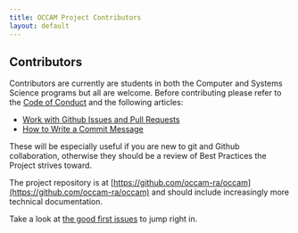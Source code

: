 ```yaml
---
title: OCCAM Project Contributors
layout: default
---
```

## Contributors

Contributors are currently are students in both the Computer and Systems Science programs but all are welcome.  Before contributing please refer to the [Code of Conduct](code-of-conduct.md) and the following articles:

* [Work with Github Issues and Pull Requests](http://docs.geonode.org/en/master/organizational/contribute/work_with_github.html)
* [How to Write a Commit Message](https://chris.beams.io/posts/git-commit/)

These will be especially useful if you are new to git and Github collaboration, otherwise they should be a review of Best Practices the Project strives toward.

The project repository is at [https://github.com/occam-ra/occam](https://github.com/occam-ra/occam) and should include increasingly more technical documentation.

Take a look at [the good first issues](https://github.com/occam-ra/occam/issues?q=is%3Aissue+is%3Aopen+label%3A%22good+first+issue%22) to jump right in.
